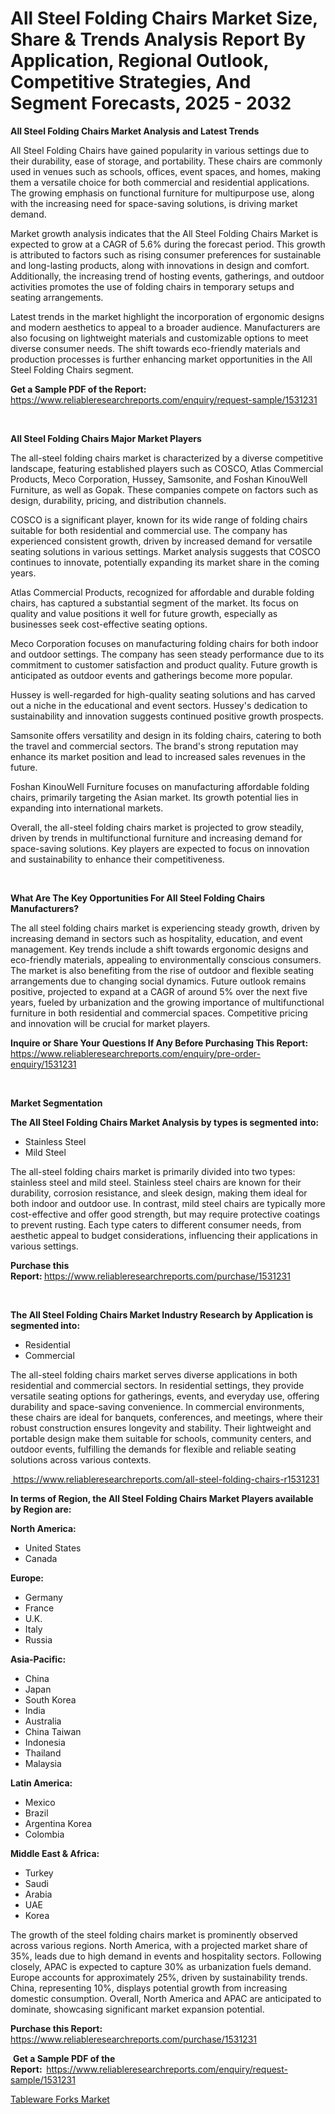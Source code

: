 <p><h1>All Steel Folding Chairs Market Size, Share & Trends Analysis Report By Application, Regional Outlook, Competitive Strategies, And Segment Forecasts, 2025 - 2032</h1></p><p><strong>All Steel Folding Chairs Market Analysis and Latest Trends</strong></p>
<p><p>All Steel Folding Chairs have gained popularity in various settings due to their durability, ease of storage, and portability. These chairs are commonly used in venues such as schools, offices, event spaces, and homes, making them a versatile choice for both commercial and residential applications. The growing emphasis on functional furniture for multipurpose use, along with the increasing need for space-saving solutions, is driving market demand.</p><p>Market growth analysis indicates that the All Steel Folding Chairs Market is expected to grow at a CAGR of 5.6% during the forecast period. This growth is attributed to factors such as rising consumer preferences for sustainable and long-lasting products, along with innovations in design and comfort. Additionally, the increasing trend of hosting events, gatherings, and outdoor activities promotes the use of folding chairs in temporary setups and seating arrangements.</p><p>Latest trends in the market highlight the incorporation of ergonomic designs and modern aesthetics to appeal to a broader audience. Manufacturers are also focusing on lightweight materials and customizable options to meet diverse consumer needs. The shift towards eco-friendly materials and production processes is further enhancing market opportunities in the All Steel Folding Chairs segment.</p></p>
<p><strong>Get a Sample PDF of the Report:&nbsp;</strong> <a href="https://www.reliableresearchreports.com/enquiry/request-sample/1531231?utm_campaign=3278&utm_medium=2&utm_source=Github&utm_content=ia&utm_term=04042025&utm_id=all-steel-folding-chairs">https://www.reliableresearchreports.com/enquiry/request-sample/1531231</a></p>
<p>&nbsp;</p>
<p><strong>All Steel Folding Chairs Major Market Players</strong></p>
<p><p>The all-steel folding chairs market is characterized by a diverse competitive landscape, featuring established players such as COSCO, Atlas Commercial Products, Meco Corporation, Hussey, Samsonite, and Foshan KinouWell Furniture, as well as Gopak. These companies compete on factors such as design, durability, pricing, and distribution channels.</p><p>COSCO is a significant player, known for its wide range of folding chairs suitable for both residential and commercial use. The company has experienced consistent growth, driven by increased demand for versatile seating solutions in various settings. Market analysis suggests that COSCO continues to innovate, potentially expanding its market share in the coming years.</p><p>Atlas Commercial Products, recognized for affordable and durable folding chairs, has captured a substantial segment of the market. Its focus on quality and value positions it well for future growth, especially as businesses seek cost-effective seating options.</p><p>Meco Corporation focuses on manufacturing folding chairs for both indoor and outdoor settings. The company has seen steady performance due to its commitment to customer satisfaction and product quality. Future growth is anticipated as outdoor events and gatherings become more popular.</p><p>Hussey is well-regarded for high-quality seating solutions and has carved out a niche in the educational and event sectors. Hussey's dedication to sustainability and innovation suggests continued positive growth prospects.</p><p>Samsonite offers versatility and design in its folding chairs, catering to both the travel and commercial sectors. The brand's strong reputation may enhance its market position and lead to increased sales revenues in the future.</p><p>Foshan KinouWell Furniture focuses on manufacturing affordable folding chairs, primarily targeting the Asian market. Its growth potential lies in expanding into international markets.</p><p>Overall, the all-steel folding chairs market is projected to grow steadily, driven by trends in multifunctional furniture and increasing demand for space-saving solutions. Key players are expected to focus on innovation and sustainability to enhance their competitiveness.</p></p>
<p>&nbsp;</p>
<p><strong>What Are The Key Opportunities For All Steel Folding Chairs Manufacturers?</strong></p>
<p><p>The all steel folding chairs market is experiencing steady growth, driven by increasing demand in sectors such as hospitality, education, and event management. Key trends include a shift towards ergonomic designs and eco-friendly materials, appealing to environmentally conscious consumers. The market is also benefiting from the rise of outdoor and flexible seating arrangements due to changing social dynamics. Future outlook remains positive, projected to expand at a CAGR of around 5% over the next five years, fueled by urbanization and the growing importance of multifunctional furniture in both residential and commercial spaces. Competitive pricing and innovation will be crucial for market players.</p></p>
<p><strong>Inquire or Share Your Questions If Any Before Purchasing This Report:</strong> <a href="https://www.reliableresearchreports.com/enquiry/pre-order-enquiry/1531231?utm_campaign=3278&utm_medium=2&utm_source=Github&utm_content=ia&utm_term=04042025&utm_id=all-steel-folding-chairs">https://www.reliableresearchreports.com/enquiry/pre-order-enquiry/1531231</a></p>
<p>&nbsp;</p>
<p><strong>Market Segmentation</strong></p>
<p><strong>The All Steel Folding Chairs Market Analysis by types is segmented into:</strong></p>
<p><ul><li>Stainless Steel</li><li>Mild Steel</li></ul></p>
<p><p>The all-steel folding chairs market is primarily divided into two types: stainless steel and mild steel. Stainless steel chairs are known for their durability, corrosion resistance, and sleek design, making them ideal for both indoor and outdoor use. In contrast, mild steel chairs are typically more cost-effective and offer good strength, but may require protective coatings to prevent rusting. Each type caters to different consumer needs, from aesthetic appeal to budget considerations, influencing their applications in various settings.</p></p>
<p><strong>Purchase this Report:&nbsp;</strong><a href="https://www.reliableresearchreports.com/purchase/1531231?utm_campaign=3278&utm_medium=2&utm_source=Github&utm_content=ia&utm_term=04042025&utm_id=all-steel-folding-chairs">https://www.reliableresearchreports.com/purchase/1531231</a></p>
<p>&nbsp;</p>
<p><strong>The All Steel Folding Chairs Market Industry Research by Application is segmented into:</strong></p>
<p><ul><li>Residential</li><li>Commercial</li></ul></p>
<p><p>The all-steel folding chairs market serves diverse applications in both residential and commercial sectors. In residential settings, they provide versatile seating options for gatherings, events, and everyday use, offering durability and space-saving convenience. In commercial environments, these chairs are ideal for banquets, conferences, and meetings, where their robust construction ensures longevity and stability. Their lightweight and portable design make them suitable for schools, community centers, and outdoor events, fulfilling the demands for flexible and reliable seating solutions across various contexts.</p></p>
<p><a href="https://www.reliableresearchreports.com/all-steel-folding-chairs-r1531231?utm_campaign=3278&utm_medium=2&utm_source=Github&utm_content=ia&utm_term=04042025&utm_id=all-steel-folding-chairs">&nbsp;https://www.reliableresearchreports.com/all-steel-folding-chairs-r1531231</a></p>
<p><strong>In terms of Region, the All Steel Folding Chairs Market Players available by Region are:</strong></p>
<p>
    <p> <strong> North America: </strong>
        <ul>
            <li>United States</li>
            <li>Canada</li>
        </ul>
        </p> 
    <p> <strong> Europe: </strong>
        <ul>
            <li>Germany</li>
            <li>France</li>
            <li>U.K.</li>
            <li>Italy</li>
            <li>Russia</li>
        </ul>
        </p> 
    <p> <strong> Asia-Pacific: </strong>
        <ul>
            <li>China</li>
            <li>Japan</li>
            <li>South Korea</li>
            <li>India</li>
            <li>Australia</li>
            <li>China Taiwan</li>
            <li>Indonesia</li>
            <li>Thailand</li>
            <li>Malaysia</li>
        </ul>
        </p> 
    <p> <strong> Latin America: </strong>
        <ul>
            <li>Mexico</li>
            <li>Brazil</li>
            <li>Argentina Korea</li>
            <li>Colombia</li>
        </ul>
        </p> 
    <p> <strong> Middle East & Africa: </strong>
        <ul>
            <li>Turkey</li>
            <li>Saudi</li>
            <li>Arabia</li>
            <li>UAE</li>
            <li>Korea</li>
        </ul>
    </p>
    </p>
<p><p>The growth of the steel folding chairs market is prominently observed across various regions. North America, with a projected market share of 35%, leads due to high demand in events and hospitality sectors. Following closely, APAC is expected to capture 30% as urbanization fuels demand. Europe accounts for approximately 25%, driven by sustainability trends. China, representing 10%, displays potential growth from increasing domestic consumption. Overall, North America and APAC are anticipated to dominate, showcasing significant market expansion potential.</p></p>
<p><strong>Purchase this Report: </strong><a href="https://www.reliableresearchreports.com/purchase/1531231?utm_campaign=3278&utm_medium=2&utm_source=Github&utm_content=ia&utm_term=04042025&utm_id=all-steel-folding-chairs">https://www.reliableresearchreports.com/purchase/1531231</a></p>
<p>&nbsp;<strong>Get a Sample PDF of the Report:&nbsp;&nbsp;</strong><a href="https://www.reliableresearchreports.com/enquiry/request-sample/1531231?utm_campaign=3278&utm_medium=2&utm_source=Github&utm_content=ia&utm_term=04042025&utm_id=all-steel-folding-chairs">https://www.reliableresearchreports.com/enquiry/request-sample/1531231</a></p>
<p><strong></strong></p>
<p><p><a href="https://github.com/naomaroaoonv/Market-Research-Report-List-1/blob/main/tableware-forks-market.md?utm_campaign=3278&utm_medium=2&utm_source=Github&utm_content=ia&utm_term=04042025&utm_id=all-steel-folding-chairs">Tableware Forks Market</a></p></p>